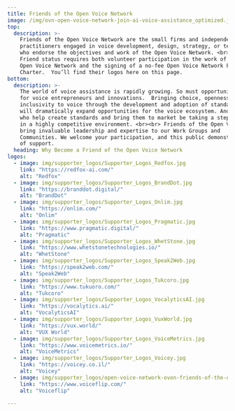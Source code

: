 ```yaml
---
title: Friends of the Open Voice Network
image: /img/ovn-open-voice-network-join-ai-voice-assistance_optimized.jpg
top:
  description: >-
    Friends of the Open Voice Network are the small firms and independent
    practitioners engaged in voice development, design, strategy, or testing
    who endorse the objectives and work of the Open Voice Network. <br><br>
    Friend status requires both volunteer participation in the work of the
    Open Voice Network and the signing of a no-fee Open Voice Network Friend
    Charter.  You’ll find their logos here on this page.
bottom:
  description: >-
    The world of voice assistance is rapidly growing. So must opportunities
    for voice entrepreneurs and innovations.  Bringing choice, openness, and
    inclusivity to voice through the development and adoption of standards
    will dramatically expand opportunities for the voice ecosystem. And those
    who help create standards and bring them to market be taking a step ahead
    in a highly competitive environment. <br><br> Friends of the Open Voice Network today
    bring invaluable leadership and expertise to our Work Groups and
    Communities. We welcome your participation, and this public demonstration
    of support.
  heading: Why Become a Friend of the Open Voice Network
logos:
  - image: img/supporter_logos/Supporter_Logos_Redfox.jpg
    link: "https://redfox-ai.com/"
    alt: "Redfox"
  - image: img/supporter_logos/Supporter_Logos_BrandDot.jpg
    link: "https://branddot.digital/"
    alt: "BrandDot"
  - image: img/supporter_logos/Supporter_Logos_Onlim.jpg
    link: "https://onlim.com/"
    alt: "Onlim"
  - image: img/supporter_logos/Supporter_Logos_Pragmatic.jpg
    link: "https://www.pragmatic.digital/"
    alt: "Pragmatic"
  - image: img/supporter_logos/Supporter_Logos_WhetStone.jpg
    link: "https://www.whetstonetechnologies.io/"
    alt: "WhetStone"
  - image: img/supporter_logos/Supporter_Logos_Speak2Web.jpg
    link: "https://speak2web.com/"
    alt: "Speak2Web"
  - image: img/supporter_logos/Supporter_Logos_Tukcoro.jpg
    link: "https://www.tukuoro.com/"
    alt: "Tukcoro"
  - image: img/supporter_logos/Supporter_Logos_VocalyticsAI.jpg
    link: "https://vocalytics.ai/"
    alt: "VocalyticsAI"
  - image: img/supporter_logos/Supporter_Logos_VuxWorld.jpg
    link: "https://vux.world/"
    alt: "VUX World"
  - image: img/supporter_logos/Supporter_Logos_VoiceMetrics.jpg
    link: "https://www.voicemetrics.io/"
    alt: "VoiceMetrics"
  - image: img/supporter_logos/Supporter_Logos_Voicey.jpg
    link: "https://voicey.co.il/"
    alt: "Voicey"
  - image: img/supporter_logos/open-voice-network-ovon-friends-of-the-open-voice-network-voiceflip-logo.svg
    link: "https://www.voiceflip.com/"
    alt: "Voiceflip"

---
```



